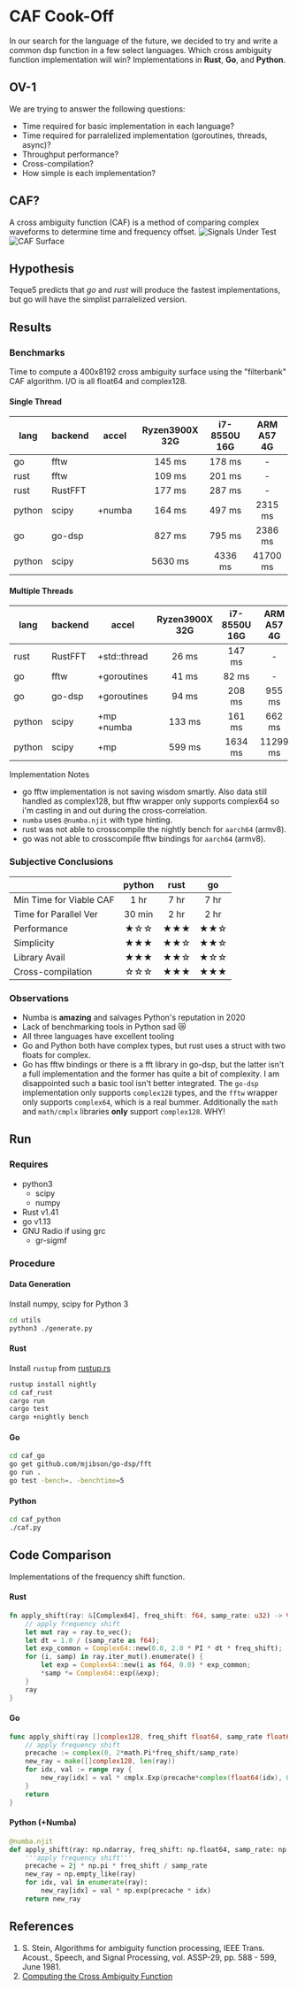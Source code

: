 # CAF Cook-Off
In our search for the language of the future, we decided to try and write a common dsp function in a few select languages. Which cross ambiguity function implementation will win? Implementations in **Rust**, **Go**, and **Python**.

## OV-1
We are trying to answer the following questions:
* Time required for basic implementation in each language?
* Time required for parralelized implementation (goroutines, threads, async)?
* Throughput performance?
* Cross-compilation?
* How simple is each implementation?

## CAF?
A cross ambiguity function (CAF) is a method of comparing complex waveforms to determine time and frequency offset.
![Signals Under Test](/docs/s0s1-time.png)
![CAF Surface](/docs/s0s1-caf.png)

## Hypothesis
Teque5 predicts that *go* and *rust* will produce the fastest implementations, but go will have the simplist parralelized version.

## Results
### Benchmarks
Time to compute a 400x8192 cross ambiguity surface using the "filterbank" CAF algorithm. I/O is all float64 and complex128.
#### Single Thread
| lang   | backend | accel        | Ryzen3900X 32G | i7-8550U 16G | ARM A57 4G |
|--------|---------|:------------:|:--------------:|:------------:|:----------:|
| go     | fftw    |              |     145 ms     |    178 ms    |      -     |
| rust   | fftw    |              |     109 ms     |    201 ms    |      -     |
| rust   | RustFFT |              |     177 ms     |    287 ms    |      -     |
| python | scipy   | +numba       |     164 ms     |    497 ms    |   2315 ms  |
| go     | go-dsp  |              |     827 ms     |    795 ms    |   2386 ms  |
| python | scipy   |              |    5630 ms     |   4336 ms    |  41700 ms  |

#### Multiple Threads
| lang   | backend | accel        | Ryzen3900X 32G | i7-8550U 16G | ARM A57 4G |
|--------|---------|--------------|:--------------:|:------------:|:----------:|
| rust   | RustFFT | +std::thread |      26 ms     |    147 ms    |      -     |
| go     | fftw    | +goroutines  |      41 ms     |     82 ms    |      -     |
| go     | go-dsp  | +goroutines  |      94 ms     |    208 ms    |   955 ms   |
| python | scipy   | +mp +numba   |     133 ms     |    161 ms    |   662 ms   |
| python | scipy   | +mp          |     599 ms     |   1634 ms    |  11299 ms  |

Implementation Notes
* go fftw implementation is not saving wisdom smartly. Also data still handled as complex128, but fftw wrapper only supports complex64 so i'm casting in and out during the cross-correlation.
* `numba` uses `@numba.njit` with type hinting.
* rust was not able to crosscompile the nightly bench for `aarch64` (armv8).
* go was not able to crosscompile fftw bindings for `aarch64` (armv8).

### Subjective Conclusions
|                         | python | rust |  go  |
|-------------------------|:------:|:----:|:----:|
| Min Time for Viable CAF |  1 hr  | 7 hr | 7 hr |
| Time for Parallel Ver   | 30 min | 2 hr | 2 hr |
| Performance             |  ★☆☆ | ★★★ | ★★☆ |
| Simplicity              |  ★★★ | ★★☆ | ★★☆ |
| Library Avail           |  ★★★ | ★★☆ | ★☆☆ |
| Cross-compilation       |  ☆☆☆ | ★★★ | ★★★ |

### Observations
* Numba is **amazing** and salvages Python's reputation in 2020
* Lack of benchmarking tools in Python sad 😿
* All three languages have excellent tooling
* Go and Python both have complex types, but rust uses a struct with two floats for complex.
* Go has fftw bindings or there is a fft library in go-dsp, but the latter isn't a full implementation and the former has quite a bit of complexity. I am disappointed such a basic tool isn't better integrated. The `go-dsp` implementation only supports `complex128` types, and the `fftw` wrapper only supports `complex64`, which is a real bummer. Additionally the `math` and `math/cmplx` libraries **only** support `complex128`. WHY!

## Run
### Requires
* python3
    * scipy
    * numpy
* Rust v1.41
* go v1.13
* GNU Radio if using grc
    * gr-sigmf

### Procedure
#### Data Generation
Install numpy, scipy for Python 3
```bash
cd utils
python3 ./generate.py
```
#### Rust
Install `rustup` from [rustup.rs](https://rustup.rs/)
```bash
rustup install nightly
cd caf_rust
cargo run
cargo test
cargo +nightly bench
```
#### Go
```bash
cd caf_go
go get github.com/mjibson/go-dsp/fft
go run .
go test -bench=. -benchtime=5
```
#### Python
```bash
cd caf_python
./caf.py
```
## Code Comparison
Implementations of the frequency shift function.
#### Rust
```rust
fn apply_shift(ray: &[Complex64], freq_shift: f64, samp_rate: u32) -> Vec<Complex64> {
    // apply frequency shift
    let mut ray = ray.to_vec();
    let dt = 1.0 / (samp_rate as f64);
    let exp_common = Complex64::new(0.0, 2.0 * PI * dt * freq_shift);
    for (i, samp) in ray.iter_mut().enumerate() {
        let exp = Complex64::new(i as f64, 0.0) * exp_common;
        *samp *= Complex64::exp(&exp);
    }
    ray
}
```
#### Go
```go
func apply_shift(ray []complex128, freq_shift float64, samp_rate float64) (new_ray []complex128) {
	// apply frequency shift
	precache := complex(0, 2*math.Pi*freq_shift/samp_rate)
	new_ray = make([]complex128, len(ray))
	for idx, val := range ray {
		new_ray[idx] = val * cmplx.Exp(precache*complex(float64(idx), 0))
	}
	return
}
```
#### Python (+Numba)
```python
@numba.njit
def apply_shift(ray: np.ndarray, freq_shift: np.float64, samp_rate: np.float64) -> np.ndarray:
    '''apply frequency shift'''
    precache = 2j * np.pi * freq_shift / samp_rate
    new_ray = np.empty_like(ray)
    for idx, val in enumerate(ray):
        new_ray[idx] = val * np.exp(precache * idx)
    return new_ray
```

## References
1) S. Stein, Algorithms for ambiguity function processing,  IEEE Trans. Acoust., Speech, and Signal Processing, vol. ASSP-29, pp. 588 - 599, June 1981.
2) [Computing the Cross Ambiguity Function](http://ws.binghamton.edu/fowler/Fowler%20Personal%20Page/Publications_files/MS_Thesis_Chris_Yatrakis.pdf)
